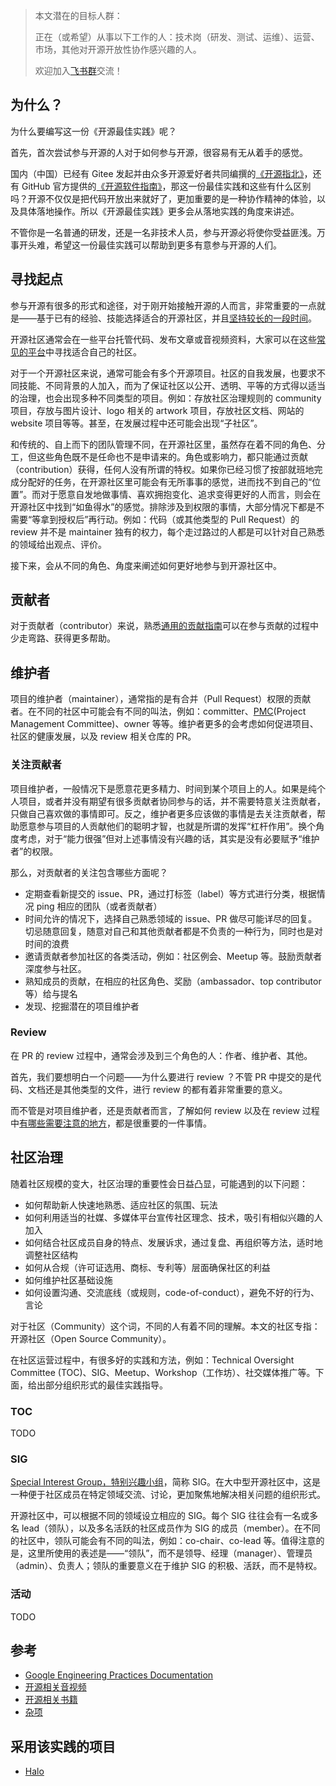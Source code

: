 > 本文潜在的目标人群：
>
> 正在（或希望）从事以下工作的人：技术岗（研发、测试、运维）、运营、市场，其他对开源开放性协作感兴趣的人。
> 
> 欢迎加入[飞书群](https://applink.feishu.cn/client/chat/chatter/add_by_link?link_token=47dm0193-e6c9-43c9-b391-06d5da9f72b7)交流！

## 为什么？

为什么要编写这一份《开源最佳实践》呢？

首先，首次尝试参与开源的人对于如何参与开源，很容易有无从着手的感觉。

国内（中国）已经有 Gitee 发起并由众多开源爱好者共同编撰的[《开源指北》](https://gitee.com/gitee-community/opensource-guide)，还有 GitHub 官方提供的[《开源软件指南》](https://opensource.guide/zh-hans/)，那这一份最佳实践和这些有什么区别吗？开源不仅仅是把代码开放出来就好了，更加重要的是一种协作精神的体验，以及具体落地操作。所以《开源最佳实践》更多会从落地实践的角度来讲述。

不管你是一名普通的研发，还是一名非技术人员，参与开源必将使你受益匪浅。万事开头难，希望这一份最佳实践可以帮助到更多有意参与开源的人们。

## 寻找起点

参与开源有很多的形式和途径，对于刚开始接触开源的人而言，非常重要的一点就是——基于已有的经验、技能选择适合的开源社区，并且[坚持较长的一段时间](insist.md)。

开源社区通常会在一些平台托管代码、发布文章或音视频资料，大家可以在这些[常见的平台](platforms.md)中寻找适合自己的社区。

对于一个开源社区来说，通常可能会有多个开源项目。社区的自我发展，也要求不同技能、不同背景的人加入，而为了保证社区以公开、透明、平等的方式得以适当的治理，也会出现多种不同类型的项目。例如：存放社区治理规则的 community 项目，存放与图片设计、logo 相关的 artwork 项目，存放社区文档、网站的 website 项目等等。甚至，在发展过程中还可能会出现“子社区”。

和传统的、自上而下的团队管理不同，在开源社区里，虽然存在着不同的角色、分工，但这些角色既不是任命也不是申请来的。角色或影响力，都只能通过贡献（contribution）获得，任何人没有所谓的特权。如果你已经习惯了按部就班地完成分配好的任务，在开源社区里可能会有无所事事的感觉，进而找不到自己的“位置”。而对于愿意自发地做事情、喜欢拥抱变化、追求变得更好的人而言，则会在开源社区中找到“如鱼得水”的感觉。排除涉及到权限的事情，大部分情况下都是不需要“等拿到授权后”再行动。例如：代码（或其他类型的 Pull Request）的 review 并不是 maintainer 独有的权力，每个走过路过的人都是可以针对自己熟悉的领域给出观点、评价。

接下来，会从不同的角色、角度来阐述如何更好地参与到开源社区中。

## 贡献者

对于贡献者（contributor）来说，熟悉[通用的贡献指南](how-to-contribute.md)可以在参与贡献的过程中少走弯路、获得更多帮助。

## 维护者

项目的维护者（maintainer），通常指的是有合并（Pull Request）权限的贡献者。在不同的社区中可能会有不同的叫法，例如：committer、[PMC](https://www.apache.org/dev/pmc.html)(Project Management Committee)、owner 等等。维护者更多的会考虑如何促进项目、社区的健康发展，以及 review 相关仓库的 PR。

### 关注贡献者

项目维护者，一般情况下是愿意花更多精力、时间到某个项目上的人。如果是纯个人项目，或者并没有期望有很多贡献者协同参与的话，并不需要特意关注贡献者，只做自己喜欢做的事情即可。反之，维护者更多应该做的事情是去关注贡献者，帮助愿意参与项目的人贡献他们的聪明才智，也就是所谓的发挥“杠杆作用”。换个角度考虑，对于“能力很强”但对上述事情没有兴趣的话，其实是没有必要赋予“维护者”的权限。

那么，对贡献者的关注包含哪些方面呢？

* 定期查看新提交的 issue、PR，通过打标签（label）等方式进行分类，根据情况 ping 相应的团队（或者贡献者）
* 时间允许的情况下，选择自己熟悉领域的 issue、PR 做尽可能详尽的回复。切忌随意回复，随意对自己和其他贡献者都是不负责的一种行为，同时也是对时间的浪费
* 邀请贡献者参加社区的各类活动，例如：社区例会、Meetup 等。鼓励贡献者深度参与社区。
* 熟知成员的贡献，在相应的社区角色、奖励（ambassador、top contributor 等）给与提名
* 发现、挖掘潜在的项目维护者

### Review

在 PR 的 review 过程中，通常会涉及到三个角色的人：作者、维护者、其他。

首先，我们要想明白一个问题——为什么要进行 review ？不管 PR 中提交的是代码、文档还是其他类型的文件，进行 review 的都有着非常重要的意义。

而不管是对项目维护者，还是贡献者而言，了解如何 review 以及在 review 过程中[有哪些需要注意的地方](review.md)，都是很重要的一件事情。

## 社区治理

随着社区规模的变大，社区治理的重要性会日益凸显，可能遇到的以下问题：

* 如何帮助新人快速地熟悉、适应社区的氛围、玩法
* 如何利用适当的社媒、多媒体平台宣传社区理念、技术，吸引有相似兴趣的人加入
* 如何结合社区成员自身的特点、发展诉求，通过复盘、再组织等方法，适时地调整社区结构
* 如何从合规（许可证选用、商标、专利等）层面确保社区的利益
* 如何维护社区基础设施
* 如何设置沟通、交流底线（或规则，code-of-conduct），避免不好的行为、言论

对于社区（Community）这个词，不同的人有着不同的理解。本文的社区专指：开源社区（Open Source Community）。

在社区运营过程中，有很多好的实践和方法，例如：Technical Oversight Committee (TOC)、SIG、Meetup、Workshop（工作坊）、社交媒体推广等。下面，给出部分组织形式的最佳实践指导。

### TOC

TODO

### SIG

[Special Interest Group，特别兴趣小组](sig.md)，简称 SIG。在大中型开源社区中，这是一种便于社区成员在特定领域交流、讨论，更加聚焦地解决相关问题的组织形式。

开源社区中，可以根据不同的领域设立相应的 SIG。每个 SIG 往往会有一名或多名 lead（领队），以及多名活跃的社区成员作为 SIG 的成员（member）。在不同的社区中，领队可能会有不同的叫法，例如：co-chair、co-lead 等。值得注意的是，这里所使用的表述是——“领队”，而不是领导、经理（manager）、管理员（admin）、负责人；领队的重要意义在于维护 SIG 的积极、活跃，而不是特权。

### 活动

TODO

## 参考

* [Google Engineering Practices Documentation](https://github.com/google/eng-practices)
* [开源相关音视频](audios-and-videos.md)
* [开源相关书籍](books.md)
* [杂项](others.md)

## 采用该实践的项目

* [Halo](https://github.com/halo-dev/halo)
